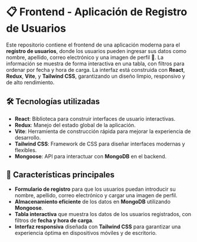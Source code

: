 # 📋 Frontend - Aplicación de Registro de Usuarios

Este repositorio contiene el frontend de una aplicación moderna para el **registro de usuarios**, donde los usuarios pueden ingresar sus datos como nombre, apellido, correo electrónico y una imagen de perfil 📸. La información se muestra de forma interactiva en una tabla, con filtros para ordenar por fecha y hora de carga. La interfaz está construida con **React**, **Redux**, **Vite**, y **Tailwind CSS**, garantizando un diseño limpio, responsivo y de alto rendimiento.

## 🛠️ Tecnologías utilizadas

- **React**: Biblioteca para construir interfaces de usuario interactivas.
- **Redux**: Manejo del estado global de la aplicación.
- **Vite**: Herramienta de construcción rápida para mejorar la experiencia de desarrollo.
- **Tailwind CSS**: Framework de CSS para diseñar interfaces modernas y flexibles.
- **Mongoose**: API para interactuar con **MongoDB** en el backend.

## 🌟 Características principales

- **Formulario de registro** para que los usuarios puedan introducir su nombre, apellido, correo electrónico y cargar una imagen de perfil.
- **Almacenamiento eficiente** de los datos en **MongoDB** utilizando **Mongoose**.
- **Tabla interactiva** que muestra los datos de los usuarios registrados, con filtros de **fecha y hora de carga**.
- **Interfaz responsiva** diseñada con **Tailwind CSS** para garantizar una experiencia óptima en dispositivos móviles y de escritorio.
